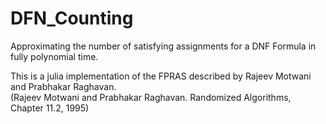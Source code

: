 # DFN_Counting
Approximating the number of satisfying assignments for a DNF Formula in fully polynomial time. 

This is a julia implementation of the FPRAS described by Rajeev Motwani and Prabhakar Raghavan.  <br>
(Rajeev Motwani and Prabhakar Raghavan. Randomized Algorithms, Chapter 11.2, 1995)

